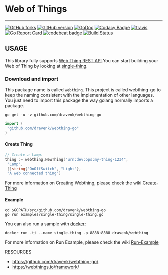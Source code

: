 # Web of Things

---

 [![GitHub forks](https://img.shields.io/github/forks/dravenk/webthing-go.svg?style=social&label=Fork&maxAge=2592000)](https://GitHub.com/dravenk/webthing-go/network/)
 [![GitHub version](https://badge.fury.io/gh/dravenk%2Fwebthing-go.svg)](https://badge.fury.io/gh/dravenk%2Fwebthing-go)
 [![GoDoc](https://godoc.org/github.com/dravenk/webthing-go?status.png)](https://godoc.org/github.com/dravenk/webthing-go)
 [![Codacy Badge](https://api.codacy.com/project/badge/Grade/bef38274a3cb4156b374bb76dc1670e5)](https://www.codacy.com/manual/dravenk/webthing-go?utm_source=github.com&amp;utm_medium=referral&amp;utm_content=dravenk/webthing-go&amp;utm_campaign=Badge_Grade)
 [![travis](https://api.travis-ci.com/dravenk/webthing-go.svg)](https://api.travis-ci.com/dravenk/webthing-go.svg)
 [![Go Report Card](https://goreportcard.com/badge/github.com/dravenk/webthing-go)](https://goreportcard.com/report/github.com/dravenk/webthing-go)
 [![codebeat badge](https://codebeat.co/badges/090b9189-b20c-4910-8ff2-d7c12a28e55f)](https://codebeat.co/projects/github-com-dravenk-webthing-go-master)
 [![Build Status](https://img.shields.io/docker/cloud/build/dravenk/webthing.svg)](https://cloud.docker.com/repository/docker/dravenk/webthing/builds)

## USAGE

This library fully supports [Web Thing REST API](https://webthings.io/api/#web-thing-rest-api).You can start building your Web of Thing by looking at [single-thing](https://github.com/dravenk/webthing-go/blob/master/examples/single-thing/single-thing.go).

### Download and import

This package name is called `webthing`. This project is called webthing-go to keep the naming consistent with the implementation of other languages. You just need to import this package the way golang normally imports a package.

```shell
go get -u -v github.com/dravenk/webthing-go
```

```go
import (
 "github.com/dravenk/webthing-go"
)
```

#### Create Thing

```go
// Create a Lamp.
thing := webthing.NewThing("urn:dev:ops:my-thing-1234",
 "Lamp",
 []string{"OnOffSwitch", "Light"},
 "A web connected thing")
```

For more information on Creating Webthing, please check the wiki [Create-Thing](https://github.com/dravenk/webthing-go/wiki/Create-Thing)

#### Example

```shell
cd $GOPATH/src/github.com/dravenk/webthing-go
go run examples/single-thing/single-thing.go
```

You can also run a sample with [docker](https://hub.docker.com/r/dravenk/webthing):

```shell
docker run -ti --name single-thing -p 8888:8888 dravenk/webthing
```

For more information on Run Example, please check the wiki [Run-Example](https://github.com/dravenk/webthing-go/wiki/Run-example)

RESOURCES

* <https://github.com/dravenk/webthing-go/>
* <https://webthings.io/framework/>
